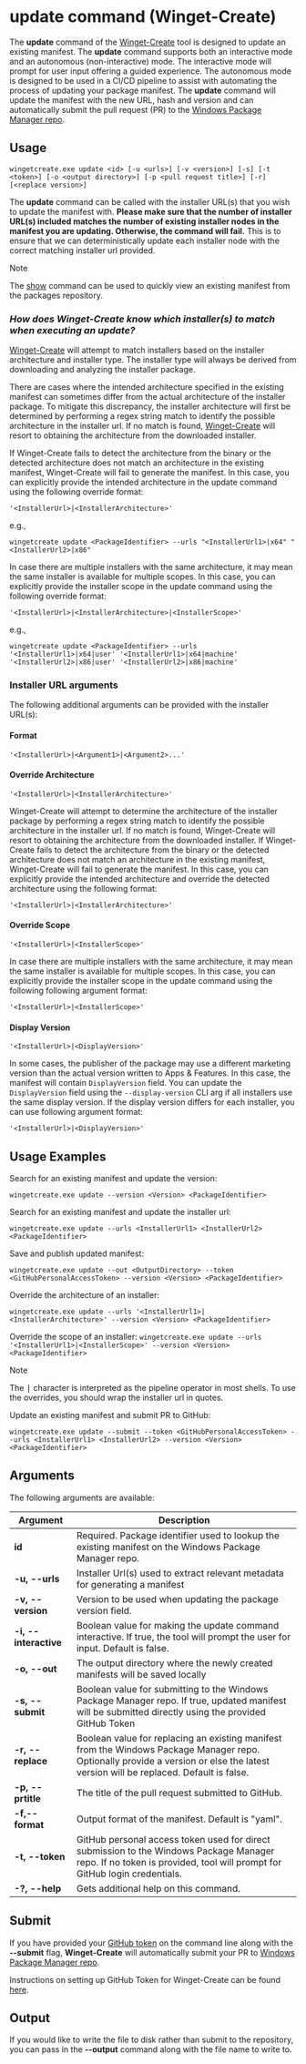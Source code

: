 
# update command (Winget-Create)

The **update** command of the [Winget-Create](../README.md) tool is designed to update an existing manifest. The **update** command supports both an interactive mode and an autonomous (non-interactive) mode. The interactive mode will prompt for user input offering a guided experience. The autonomous mode is designed to be used in a CI/CD pipeline to assist with automating the process of updating your package manifest. The **update** command will update the manifest with the new URL, hash and version and can automatically submit the pull request (PR) to the [Windows Package Manager repo](https://docs.microsoft.com/windows/package-manager/).

## Usage

`wingetcreate.exe update <id> [-u <urls>] [-v <version>] [-s] [-t <token>] [-o <output directory>] [-p <pull request title>] [-r] [<replace version>]`

The **update** command can be called with the installer URL(s) that you wish to update the manifest with. **Please make sure that the number of installer URL(s) included matches the number of existing installer nodes in the manifest you are updating. Otherwise, the command will fail.** This is to ensure that we can deterministically update each installer node with the correct matching installer url provided.

> [!NOTE]
> The [show](show.md) command can be used to quickly view an existing manifest from the packages repository.

### *How does Winget-Create know which installer(s) to match when executing an update?*

[Winget-Create](../README.md) will attempt to match installers based on the installer architecture and installer type. The installer type will always be derived from downloading and analyzing the installer package.

There are cases where the intended architecture specified in the existing manifest can sometimes differ from the actual architecture of the installer package. To mitigate this discrepancy, the installer architecture will first be determined by performing a regex string match to identify the possible architecture in the installer url. If no match is found, [Winget-Create](../README.md) will resort to obtaining the architecture from the downloaded installer.

If Winget-Create fails to detect the architecture from the binary or the detected architecture does not match an architecture in the existing manifest, Winget-Create will fail to generate the manifest. In this case, you can explicitly provide the intended architecture in the update command using the following override format:

`'<InstallerUrl>|<InstallerArchitecture>'`

e.g.,

`wingetcreate update <PackageIdentifier> --urls "<InstallerUrl1>|x64" "<InstallerUrl2>|x86"`

In case there are multiple installers with the same architecture, it may mean the same installer is available for multiple scopes. In this case, you can explicitly provide the installer scope in the update command using the following override format:

`'<InstallerUrl>|<InstallerArchitecture>|<InstallerScope>'`

e.g.,

`wingetcreate update <PackageIdentifier> --urls '<InstallerUrl1>|x64|user' '<InstallerUrl1>|x64|machine' '<InstallerUrl2>|x86|user' '<InstallerUrl2>|x86|machine'`

### Installer URL arguments

The following additional arguments can be provided with the installer URL(s):

#### Format
`'<InstallerUrl>|<Argument1>|<Argument2>...'`

#### Override Architecture
`'<InstallerUrl>|<InstallerArchitecture>'`

Winget-Create will attempt to determine the architecture of the installer package by performing a regex string match to identify the possible architecture in the installer url. If no match is found, Winget-Create will resort to obtaining the architecture from the downloaded installer. If Winget-Create fails to detect the architecture from the binary or the detected architecture does not match an architecture in the existing manifest, Winget-Create will fail to generate the manifest. In this case, you can explicitly provide the intended architecture and override the detected architecture using the following format:

`'<InstallerUrl>|<InstallerArchitecture>'`

#### Override Scope
`'<InstallerUrl>|<InstallerScope>'`

In case there are multiple installers with the same architecture, it may mean the same installer is available for multiple scopes. In this case, you can explicitly provide the installer scope in the update command using the following following argument format:

`'<InstallerUrl>|<InstallerScope>'`

#### Display Version
`'<InstallerUrl>|<DisplayVersion>'`

In some cases, the publisher of the package may use a different marketing version than the actual version written to Apps & Features. In this case, the manifest will contain `DisplayVersion` field. You can update the `DisplayVersion` field using the `--display-version` CLI arg if all installers use the same display version. If the display version differs for each installer, you can use following argument format:

`'<InstallerUrl>|<DisplayVersion>'`


## Usage Examples

Search for an existing manifest and update the version:

`wingetcreate.exe update --version <Version> <PackageIdentifier>`

Search for an existing manifest and update the installer url:

`wingetcreate.exe update --urls <InstallerUrl1> <InstallerUrl2> <PackageIdentifier>`

Save and publish updated manifest:

`wingetcreate.exe update --out <OutputDirectory> --token <GitHubPersonalAccessToken> --version <Version> <PackageIdentifier>`

Override the architecture of an installer:

`wingetcreate.exe update --urls '<InstallerUrl1>|<InstallerArchitecture>' --version <Version> <PackageIdentifier>`

Override the scope of an installer:
`wingetcreate.exe update --urls '<InstallerUrl1>|<InstallerScope>' --version <Version> <PackageIdentifier>`

> [!NOTE]
> The <kbd>|</kbd> character is interpreted as the pipeline operator in most shells. To use the overrides, you should wrap the installer url in quotes.

Update an existing manifest and submit PR to GitHub:

`wingetcreate.exe update --submit --token <GitHubPersonalAccessToken> --urls <InstallerUrl1> <InstallerUrl2> --version <Version> <PackageIdentifier>`

## Arguments

The following arguments are available:

| Argument  | Description |
|--------------|-------------|
| **id** |  Required. Package identifier used to lookup the existing manifest on the Windows Package Manager repo.
| **-u, --urls** |  Installer Url(s) used to extract relevant metadata for generating a manifest
| **-v, --version** |  Version to be used when updating the package version field.
| **-i, --interactive** |  Boolean value for making the update command interactive. If true, the tool will prompt the user for input. Default is false.
| **-o, --out** |  The output directory where the newly created manifests will be saved locally
| **-s, --submit** |  Boolean value for submitting to the Windows Package Manager repo. If true, updated manifest will be submitted directly using the provided GitHub Token
| **-r, --replace** |  Boolean value for replacing an existing manifest from the Windows Package Manager repo. Optionally provide a version or else the latest version will be replaced. Default is false.
| **-p, --prtitle** |  The title of the pull request submitted to GitHub.
| **-f,--format** |  Output format of the manifest. Default is "yaml". |
| **-t, --token** |  GitHub personal access token used for direct submission to the Windows Package Manager repo. If no token is provided, tool will prompt for GitHub login credentials.
| **-?, --help** |  Gets additional help on this command. |

## Submit

If you have provided your [GitHub token](https://docs.github.com/en/github/authenticating-to-github/creating-a-personal-access-token) on the command line along with the **--submit** flag, **Winget-Create** will automatically submit your PR to [Windows Package Manager repo](https://docs.microsoft.com/windows/package-manager/).

Instructions on setting up GitHub Token for Winget-Create can be found [here](../README.md#github-personal-access-token-classic-permissions).

## Output

If you would like to write the file to disk rather than submit to the repository, you can pass in the **--output** command along with the file name to write to.
